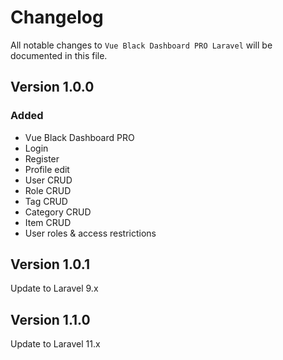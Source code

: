 # Changelog

All notable changes to `Vue Black Dashboard PRO Laravel`  will be documented in this file.

## Version 1.0.0

### Added
- Vue Black Dashboard PRO
- Login
- Register
- Profile edit
- User CRUD
- Role CRUD
- Tag CRUD
- Category CRUD
- Item CRUD
- User roles & access restrictions

## Version 1.0.1
Update to Laravel 9.x

## Version 1.1.0
Update to Laravel 11.x
